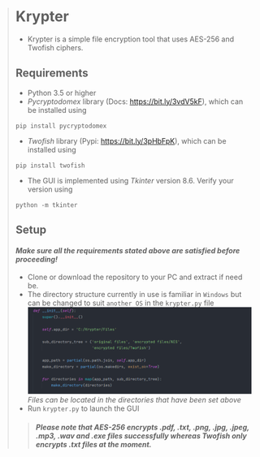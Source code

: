 ># Krypter
>* Krypter is a simple file encryption tool that uses AES-256 and Twofish ciphers.
>## Requirements
>* Python 3.5 or higher
>*  *Pycryptodomex* library (Docs: https://bit.ly/3vdV5kF), which can be installed using
>````
> pip install pycryptodomex
> ````
>* *Twofish* library (Pypi: https://bit.ly/3pHbFpK), which can be installed using
>````
> pip install twofish
>````
>* The GUI is implemented using *Tkinter* version 8.6. Verify your version using
>````
> python -m tkinter
> ````
>## Setup
>#### *Make sure all the requirements stated above are satisfied before proceeding!*
> * Clone or download the repository to your PC and extract if need be.
> * The directory structure currently in use is familiar in `Windows` but can be changed to suit `another OS` in the `krypter.py` file
> ![Alt text](screenshots/sub_directories_section.png?raw=true "Directory Structure")
> *Files can be located in the directories that have been set above*
> * Run `krypter.py` to launch the GUI
> > #### *Please note that AES-256 encrypts .pdf, .txt, .png, .jpg, .jpeg, .mp3, .wav and .exe files successfully whereas Twofish only encrypts .txt files at the moment.* 
